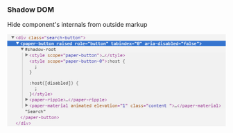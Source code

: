 ### Shadow DOM

Hide component's internals from outside markup

![shadow-dom](/polymer-flux/images/shadow-dom.png)

